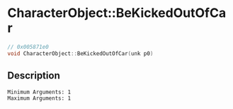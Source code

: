 # CharacterObject::BeKickedOutOfCar
```c
// 0x005871e0
void CharacterObject::BeKickedOutOfCar(unk p0)
```
## Description
```
Minimum Arguments: 1
Maximum Arguments: 1
```
